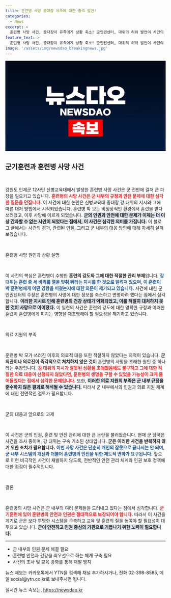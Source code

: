 ```yaml
---
title: 훈련병 사망 중대장 유족에 대한 충격 발언!
categories:
  - News
excerpt: >
  훈련병 사망 사건, 중대장이 유족에게 상황 축소! 군인권센터, 대위의 허위 발언이 사건의 진실을 왜곡했다며 강력 비판. 이 shocking한 사건의 전모를 밝혀드립니다!
feature_text: >
  훈련병 사망 사건, 중대장이 유족에게 상황 축소! 군인권센터, 대위의 허위 발언이 사건의 진실을 왜곡했다며 강력 비판. 이 shocking한 사건의 전모를 밝혀드립니다!
image: '/assets/img/newsdao_breakingnews.jpg'
---
```


<p><img src="/assets/img/newsdao_breakingnews.jpg" alt="flaretime 속보" /></p>

<h2 data-ke-size="size26">군기훈련과 훈련병 사망 사건</h2>

<p data-ke-size="size16">&nbsp;</p>

<p>강원도 인제군 12사단 신병교육대에서 발생한 훈련병 사망 사건은 군 전반에 걸쳐 큰 파장을 일으키고 있습니다. <b><span style="color: #ee2323;">훈련병의 사망 사건은 군 내부의 규정과 안전 문제에 대한 심각한 질문을 던집니다.</span></b> 이 사건에 대한 논란은 신병교육대 중대장 강 대위의 지시와 그에 따른 대처 방법에서 시작되었습니다. 훈련병 박 모는 비정상적인 환경에서 훈련을 받다 쓰러졌고, 이후 사망에 이르게 되었습니다. <b><span style="background-color: #21538527;">군의 인권과 안전에 대한 문제가 이제는 더 이상 간과할 수 없는 사안이 되었다는 점에서, 이 사건은 심각한 의미를 가집니다.</span></b> 이 블로그 글에서는 사건의 경과, 관련된 인물, 그리고 군 내부의 대응 방안에 대해 자세히 살펴보겠습니다.</p>

<p data-ke-size="size16">&nbsp;</p>

<p>훈련병 사망 원인과 상황 설명</p>

<p data-ke-size="size16">&nbsp;</p>

<p>이 사건의 핵심은 훈련병이 수행한 <b>훈련의 강도와 그에 대한 적절한 관리 부재</b>입니다. <b><span style="color: #1a5490;">강 대위는 훈련 중 세 바퀴를 열을 맞춰 뛰라는 지시를 한 것으로 알려져 있으며, 이 훈련이 박 훈련병에게 어떤 영향을 미쳤는지에 대한 의문이 제기되고 있습니다.</span></b> 사건에 대한 군인권센터의 주장은 훈련병의 사망에 대한 정보를 축소하고 변명하려 했다는 점에서 심각합니다. <b><span style="background-color: #21538527;">이러한 지시로 인해 훈련병의 건강 상태가 악화되었고, 이를 적절히 대처하지 못한 것이 사망으로 이어졌다.</span></b> 이 일련의 사건은 훈련의 강도에 대한 명확한 규정과 이러한 훈련이 훈련병에게 미치는 영향을 재조명해야 할 필요성을 제기하고 있습니다.</p>

<p data-ke-size="size16">&nbsp;</p>

<p>의료 지원의 부족</p>

<p data-ke-size="size16">&nbsp;</p>

<p>훈련병 박 모가 쓰러진 이후의 의료적 대응 또한 적절하지 않았다는 지적이 있습니다. <b>군의관이나 의료진이 즉각적으로 처치하지 않은 것이</b> 훈련병의 사망을 초래한 원인 중 하나라는 주장입니다. <b><span style="color: #ee2323;">강 대위의 지시가 잘못된 상황을 초래했음에도 불구하고 그에 대한 적절한 의료 대응이 선행되지 않았다면, 훈련병의 생명을 구할 수 있었을 가능성이 크게 줄어들었다는 점에서 심각한 문제입니다.</span></b> 또한, <b><span style="background-color: #21538527;">이러한 의료 지원의 부족은 군 내부 규정을 준수하지 않은 결과로 해석될 수 있습니다.</span></b> 따라서 군 내부에서의 인권과 의료 지원 체계에 대한 전면적인 검토가 필요합니다.</p>

<p data-ke-size="size16">&nbsp;</p>

<p>군의 대응과 앞으로의 과제</p>

<p data-ke-size="size16">&nbsp;</p>

<p>이 사건은 군의 인권, 훈련 및 안전 관리에 대한 큰 논란을 불러왔습니다. 현재 군 당국은 사건을 조사 중이며, 강 대위는 구속 기소된 상태입니다. <b>군은 이러한 사건을 반복하지 않기 위한 조치가 필요합니다.</b> <b><span style="color: #1a5490;">이번 사망 사건은 단순히 개인의 잘못으로 끝나서는 안 되며, 군 내부 시스템의 개선과 더불어 훈련병의 안전을 위한 제도적 변화가 요구됩니다.</span></b> 앞으로 이런 비극적인 사건이 재발하지 않도록, 전반적인 안전 관리 체계와 인권 보호 정책에 대한 점검이 필수적입니다.</p>

<p data-ke-size="size16">&nbsp;</p>

<p>결론</p>

<p data-ke-size="size16">&nbsp;</p>

<p>훈련병의 사망 사건은 군 내부의 여러 문제들을 드러내고 있다는 점에서 심각합니다. <b><span style="color: #ee2323;">군기훈련에 있어 훈련병의 안전과 인권은 절대적으로 보장되어야 합니다.</span></b> 따라서 이 사건을 계기로 군은 보다 투명한 시스템을 구축하고 교육 및 훈련의 질을 높여야 할 필요성이 대두되고 있습니다. <b><span style="background-color: #21538527;">군이 안전하고 인권 중심의 기관으로 거듭나기 위한 노력이 필요합니다.</span></b></p>

<hr>

<ul>
  <li>군 내부의 인권 문제 해결 필요</li>
  <li>훈련병 안전과 건강을 최우선으로 하는 체계 구축 필요</li>
  <li>사건의 조사 및 교육 강화를 통해 재발 방지</li>
</ul>

<p data-ke-size="size16">뉴스 제보는 카카오톡에서 YTN을 검색해 채널 추가하시거나, 전화 02-398-8585, 메일 social@ytn.co.kr로 보내주시면 됩니다. </p>
실시간 뉴스 속보는, <a href="https://newsdao.kr" rel="dofollow">https://newsdao.kr</a>


